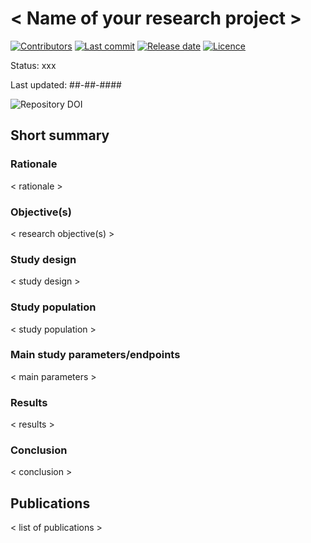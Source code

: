 # < Name of your research project >
[![Contributors](https://img.shields.io/github/contributors/AIforAnesthesiology/Project-Template)](https://github.com/AIforAnesthesiology/Project-Template/graphs/contributors)
[![Last commit](https://img.shields.io/github/last-commit/AIforAnesthesiology/Project-Template)](https://github.com/AIforAnesthesiology/Project-Template/commits/master)
[![Release date](https://img.shields.io/github/release-date/AIforAnesthesiology/Project-Template)](https://github.com/AIforAnesthesiology/Project-Template/releases)
[![Licence](https://img.shields.io/github/license/AIforAnesthesiology/Project-Template)](https://github.com/AIforAnesthesiology/Project-Template/blob/main/LICENSE) 
<!-- look at the urls above and replace 'Project-Template' with the name of your repository -->

Status: xxx <!-- in preparation / ongoing (data collection) / ongoing (analysis) / completed -->

Last updated: ##-##-#### <!-- date when the information in this readme file was last updated -->

![Repository DOI](https://img.shields.io/badge/Github_DOI-00000-blue) <!-- Repository DOI for this github repository. Request a DOI from [Zenodo](https://zenodo.org) and replace '00000' -->

## Short summary

### Rationale
< rationale >

### Objective(s)
< research objective(s) >

### Study design
< study design >

### Study population
< study population >

### Main study parameters/endpoints
< main parameters >

### Results
< results >

### Conclusion
< conclusion >

## Publications
< list of publications >

<!--  
	Create a list of your publications related to this project. 

	Example:
	* Author One, Author Two, Author Three, et al. Title of the journal article. J Abbr. 2021;20(3):100-110. doi:[000.00000-0000](http://doi.org/000.00000-0000). 
 -->